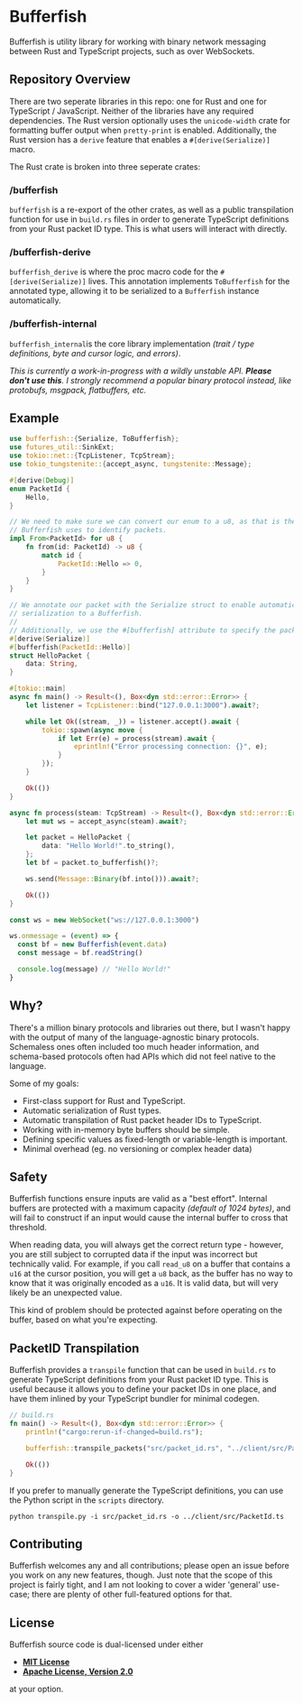 # Bufferfish

Bufferfish is utility library for working with binary network messaging between
Rust and TypeScript projects, such as over WebSockets.

## Repository Overview

There are two seperate libraries in this repo: one for Rust and one for
TypeScript / JavaScript. Neither of the libraries have any required
dependencies. The Rust version optionally uses the `unicode-width` crate for
formatting buffer output when `pretty-print` is enabled. Additionally, the Rust
version has a `derive` feature that enables a `#[derive(Serialize)]` macro.

The Rust crate is broken into three seperate crates: 


### /bufferfish

`bufferfish` is a re-export of the other crates, as well as a public
transpilation function for use in `build.rs` files in order to generate
TypeScript definitions from your Rust packet ID type. This is what users will
interact with directly. 

### /bufferfish-derive

`bufferfish_derive` is where the proc macro code for the `#[derive(Serialize)]`
lives. This annotation implements `ToBufferfish` for the annotated type,
allowing it to be serialized to a `Bufferfish` instance automatically. 

### /bufferfish-internal

`bufferfish_internal`is the core library implementation _(trait / type
definitions, byte and cursor logic, and errors)_.

_This is currently a work-in-progress with a wildly unstable API. **Please don't
use this**. I strongly recommend a popular binary protocol instead, like
protobufs, msgpack, flatbuffers, etc._

## Example

```rust
use bufferfish::{Serialize, ToBufferfish};
use futures_util::SinkExt;
use tokio::net::{TcpListener, TcpStream};
use tokio_tungstenite::{accept_async, tungstenite::Message};

#[derive(Debug)]
enum PacketId {
    Hello,
}

// We need to make sure we can convert our enum to a u8, as that is the type
// Bufferfish uses to identify packets.
impl From<PacketId> for u8 {
    fn from(id: PacketId) -> u8 {
        match id {
            PacketId::Hello => 0,
        }
    }
}

// We annotate our packet with the Serialize struct to enable automatic
// serialization to a Bufferfish.
//
// Additionally, we use the #[bufferfish] attribute to specify the packet ID.
#[derive(Serialize)]
#[bufferfish(PacketId::Hello)]
struct HelloPacket {
    data: String,
}

#[tokio::main]
async fn main() -> Result<(), Box<dyn std::error::Error>> {
    let listener = TcpListener::bind("127.0.0.1:3000").await?;

    while let Ok((stream, _)) = listener.accept().await {
        tokio::spawn(async move {
            if let Err(e) = process(stream).await {
                eprintln!("Error processing connection: {}", e);
            }
        });
    }

    Ok(())
}

async fn process(steam: TcpStream) -> Result<(), Box<dyn std::error::Error>> {
    let mut ws = accept_async(steam).await?;

    let packet = HelloPacket {
        data: "Hello World!".to_string(),
    };
    let bf = packet.to_bufferfish()?;

    ws.send(Message::Binary(bf.into())).await?;

    Ok(())
}

```

```typescript
const ws = new WebSocket("ws://127.0.0.1:3000")

ws.onmessage = (event) => {
  const bf = new Bufferfish(event.data)
  const message = bf.readString()

  console.log(message) // "Hello World!"
}
```

## Why?

There's a million binary protocols and libraries out there, but I wasn't happy
with the output of many of the language-agnostic binary protocols. Schemaless
ones often included too much header information, and schema-based protocols
often had APIs which did not feel native to the language. 

Some of my goals:

- First-class support for Rust and TypeScript.
- Automatic serialization of Rust types.
- Automatic transpilation of Rust packet header IDs to TypeScript.
- Working with in-memory byte buffers should be simple.
- Defining specific values as fixed-length or variable-length is important.
- Minimal overhead (eg. no versioning or complex header data)

## Safety

Bufferfish functions ensure inputs are valid as a "best effort". Internal
buffers are protected with a maximum capacity _(default of 1024 bytes)_, and
will fail to construct if an input would cause the internal buffer to cross that
threshold.

When reading data, you will always get the correct return type - however, you
are still subject to corrupted data if the input was incorrect but technically
valid. For example, if you call `read_u8` on a buffer that contains a `u16` at
the cursor position, you will get a `u8` back, as the buffer has no way to know
that it was originally encoded as a `u16`. It is valid data, but will very
likely be an unexpected value.

This kind of problem should be protected against before operating on the buffer,
based on what you're expecting.

## PacketID Transpilation

Bufferfish provides a `transpile` function that can be used in `build.rs` to
generate TypeScript definitions from your Rust packet ID type. This is useful
because it allows you to define your packet IDs in one place, and have them
inlined by your TypeScript bundler for minimal codegen.

```rust
// build.rs
fn main() -> Result<(), Box<dyn std::error::Error>> {
    println!("cargo:rerun-if-changed=build.rs");

    bufferfish::transpile_packets("src/packet_id.rs", "../client/src/PacketId.ts")?;

    Ok(())
}
```

If you prefer to manually generate the TypeScript definitions, you can use the
Python script in the `scripts` directory.

`python transpile.py -i src/packet_id.rs -o ../client/src/PacketId.ts`

## Contributing

Bufferfish welcomes any and all contributions; please open an issue before you
work on any new features, though. Just note that the scope of this project is
fairly tight, and I am not looking to cover a wider 'general' use-case; there
are plenty of other full-featured options for that.

## License

Bufferfish source code is dual-licensed under either

- **[MIT License](/LICENSE-MIT)**
- **[Apache License, Version 2.0](/LICENSE-APACHE)**

at your option.
